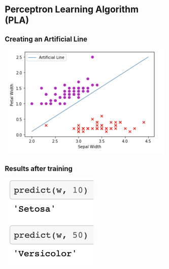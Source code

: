 # Perceptron Learning Algorithm (PLA)

## Creating an Artificial Line

![Perc](img/arti.png)

## Results after training

![Perc1](img/results.png)
